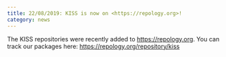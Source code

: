 ```yaml
---
title: 22/08/2019: KISS is now on <https://repology.org>!
category: news
---
```


The KISS repositories were recently added to <https://repology.org>. You can track our packages here: https://repology.org/repository/kiss


